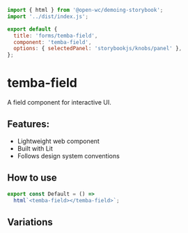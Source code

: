 ```js script
import { html } from '@open-wc/demoing-storybook';
import '../dist/index.js';

export default {
  title: 'forms/temba-field',
  component: 'temba-field',
  options: { selectedPanel: 'storybookjs/knobs/panel' },
};
```

# temba-field

A field component for interactive UI.

## Features:

- Lightweight web component
- Built with Lit
- Follows design system conventions

## How to use

```js preview-story
export const Default = () =>
  html`<temba-field></temba-field>`;
```

## Variations

